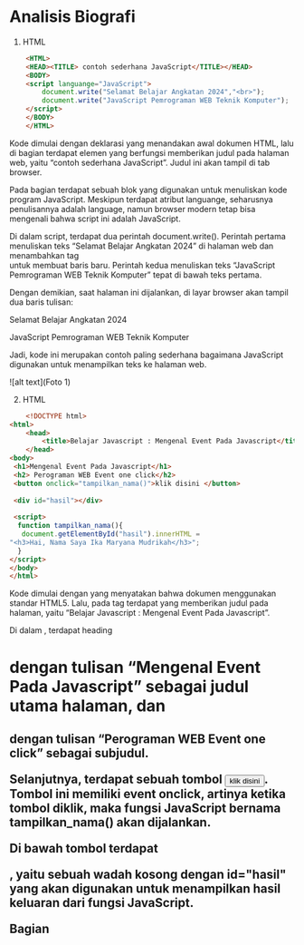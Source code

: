 # Analisis Biografi
1. HTML
```html
    <HTML>
    <HEAD><TITLE> contoh sederhana JavaScript</TITLE></HEAD>
    <BODY>
    <script languange="JavaScript">
        document.write("Selamat Belajar Angkatan 2024","<br>");
        document.write("JavaScript Pemrograman WEB Teknik Komputer");
    </script>
    </BODY>
    </HTML>
```

Kode dimulai dengan deklarasi <HTML> yang menandakan awal dokumen HTML, lalu di bagian <HEAD> terdapat elemen <TITLE> contoh sederhana JavaScript</TITLE> yang berfungsi memberikan judul pada halaman web, yaitu “contoh sederhana JavaScript”. Judul ini akan tampil di tab browser.

Pada bagian <BODY> terdapat sebuah blok <script languange="JavaScript"> ... </script> yang digunakan untuk menuliskan kode program JavaScript. Meskipun terdapat atribut languange, seharusnya penulisannya adalah language, namun browser modern tetap bisa mengenali bahwa script ini adalah JavaScript.

Di dalam script, terdapat dua perintah document.write(). Perintah pertama menuliskan teks “Selamat Belajar Angkatan 2024” di halaman web dan menambahkan tag <br> untuk membuat baris baru. Perintah kedua menuliskan teks “JavaScript Pemrograman WEB Teknik Komputer” tepat di bawah teks pertama.

Dengan demikian, saat halaman ini dijalankan, di layar browser akan tampil dua baris tulisan:

Selamat Belajar Angkatan 2024

JavaScript Pemrograman WEB Teknik Komputer

Jadi, kode ini merupakan contoh paling sederhana bagaimana JavaScript digunakan untuk menampilkan teks ke halaman web.

![alt text](Foto 1)


2. HTML
```html
    <!DOCTYPE html> 
<html> 
    <head> 
        <title>Belajar Javascript : Mengenal Event Pada Javascript</title> 
    </head> 
<body> 
 <h1>Mengenal Event Pada Javascript</h1> 
 <h2> Perograman WEB Event one click</h2> 
 <button onclick="tampilkan_nama()">klik disini </button> 
  
 <div id="hasil"></div> 
  
 <script>   
  function tampilkan_nama(){ 
   document.getElementById("hasil").innerHTML = 
"<h3>Hai, Nama Saya Ika Maryana Mudrikah</h3>"; 
  } 
</script> 
</body> 
</html>
```

Kode dimulai dengan <!DOCTYPE html> yang menyatakan bahwa dokumen menggunakan standar HTML5. Lalu, pada tag <head> terdapat <title>Belajar Javascript : Mengenal Event Pada Javascript</title> yang memberikan judul pada halaman, yaitu “Belajar Javascript : Mengenal Event Pada Javascript”.

Di dalam <body>, terdapat heading <h1> dengan tulisan “Mengenal Event Pada Javascript” sebagai judul utama halaman, dan <h2> dengan tulisan “Perograman WEB Event one click” sebagai subjudul.

Selanjutnya, terdapat sebuah tombol <button onclick="tampilkan_nama()">klik disini </button>. Tombol ini memiliki event onclick, artinya ketika tombol diklik, maka fungsi JavaScript bernama tampilkan_nama() akan dijalankan.

Di bawah tombol terdapat <div id="hasil"></div>, yaitu sebuah wadah kosong dengan id="hasil" yang akan digunakan untuk menampilkan hasil keluaran dari fungsi JavaScript.

Bagian <script> berisi definisi fungsi tampilkan_nama(). Di dalam fungsi ini, terdapat perintah:

document.getElementById("hasil").innerHTML = "<h3>Hai, Nama Saya Ika Maryana Mudrikah</h3>";


Perintah tersebut akan mencari elemen dengan id="hasil" lalu mengisinya dengan teks berupa heading <h3> yang bertuliskan “Hai, Nama Saya Ika Maryana Mudrikah”.

Dengan demikian, ketika halaman dijalankan, pengguna akan melihat judul, subjudul, sebuah tombol, dan area kosong di bawah tombol. Jika pengguna menekan tombol “klik disini”, maka tulisan “Hai, Nama Saya Ika Maryana Mudrikah” akan muncul pada area kosong tersebut.

![alt text](Foto 2)
![alt text](Foto 22)

3. HTML 
```html
    <HTML>
    <HEAD>
     </HEAD>
    <BODY>
        <script language="Javascript">

        <!--
            var a = 12;  
            var b = 4;  
            function Perkalian_Dengan2(b) {  
                a = b * 2;  
                return a;  
            }  
            document.write("Dua kali dari",b,"adalah",Perkalian_Dengan2(b));  
            document.write("Nilai dari a adalah",a);  
        // -->
        </script>
    </BODY>
    </HTML>
```

Kode dimulai dengan tag <HTML>, lalu <HEAD> yang kosong, dan bagian utama ada di dalam <BODY>. Pada <BODY> terdapat sebuah blok <script language="Javascript"> yang berisi program JavaScript sederhana.

Di dalam script, mula-mula dideklarasikan dua variabel: var a = 12; dan var b = 4;. Jadi nilai awal variabel a adalah 12 dan variabel b adalah 4.

Setelah itu didefinisikan sebuah fungsi bernama Perkalian_Dengan2(b). Fungsi ini menerima parameter b, lalu menghitung hasil perkalian b * 2 dan menyimpannya kembali ke variabel a. Fungsi ini kemudian mengembalikan nilai a sebagai hasil.
Selanjutnya, perintah:
document.write("Dua kali dari", b, "adalah", Perkalian_Dengan2(b));

akan menuliskan ke halaman web kalimat “Dua kali dari 4 adalah 8”, karena fungsi Perkalian_Dengan2(4) menghasilkan nilai 8.
Kemudian, perintah:
document.write("Nilai dari a adalah", a);

akan menampilkan nilai dari variabel a. Karena sebelumnya a sudah diubah oleh fungsi menjadi 8, maka yang ditampilkan adalah “Nilai dari a adalah 8”.
Dengan demikian, saat kode dijalankan, halaman web akan menampilkan dua baris:
Dua kali dari 4 adalah 8
Nilai dari a adalah 8

![alt text](Foto 3)


4. HTML
```html
    <HTML>
<HEAD><TITLE> contoh Javascript</TITLE>
  <script languange="JavaScript">
    document.write("Program JavaScript Aku di kepala");
  </script>
</HEAD>
<BODY>
  <script languange="JavaScript">
    document.write("Program JavaScript Aku di body");
  </script>
</BODY>
</HTML>
```

Kode dimulai dengan tag <HTML> lalu di dalam <HEAD> terdapat <TITLE> contoh Javascript</TITLE> yang memberi judul pada halaman, yaitu “contoh Javascript”. Judul ini akan tampil di tab browser.

Masih di dalam bagian <HEAD>, terdapat sebuah blok <script languange="JavaScript"> (seharusnya ditulis language, tapi tetap terbaca oleh browser). Script ini berisi perintah:
document.write("Program JavaScript Aku di kepala");

Perintah ini akan menampilkan tulisan “Program JavaScript Aku di kepala” pada halaman web.
Kemudian di dalam <BODY> terdapat script lain yang mirip, dengan isi:
document.write("Program JavaScript Aku di body");

Perintah ini akan menampilkan tulisan “Program JavaScript Aku di body” di halaman web juga.
Dengan demikian, saat halaman dijalankan, browser akan menampilkan dua teks hasil document.write(). Yang pertama ditulis saat halaman masih di bagian head, dan yang kedua ditulis saat halaman di bagian body.
Hasil akhirnya di browser akan terlihat tulisan:
Program JavaScript Aku di kepalaProgram JavaScript Aku di body.
(keduanya menyatu dalam satu baris karena tidak ada <br> untuk pindah baris).

![alt text](Foto 4)


5. HTML
```html
    <HTML>
    <HEAD>
        <TITLE>Alert Box</TITLE>
    </HEAD>
    <BODY>
        <script languange="JavaScript">
            <!--
                window.alert("Apakah anda akan meninggalkan laman ini?");
            -->
        </script>
    <HEAD> 
        <TITLE>Konfirmasi</TITLE> 
    </HEAD> 
    <BODY> 
        <script languange = "JavaScript"> 
            <!-- 
                var jawaban = window.confirm( 
                 "Apakah anda sudah yakin ?"); 
                document.write("Jawaban Anda: " + jawaban); 
            --> 
        </script> 
    </BODY>
    </BODY>
    </HTML>
```

Kode dimulai dengan <HTML>, lalu di dalam <HEAD> ada judul halaman <TITLE>Alert Box</TITLE>. Pada bagian <BODY> pertama, terdapat sebuah script JavaScript sederhana:
window.alert("Apakah anda akan meninggalkan laman ini?");

Perintah ini akan menampilkan kotak pesan (alert box) di browser dengan teks “Apakah anda akan meninggalkan laman ini?”. Pengguna hanya bisa menekan tombol OK untuk menutupnya.

Setelah itu, kode kembali menuliskan <HEAD> dengan <TITLE>Konfirmasi</TITLE> (sebenarnya penulisan ini kurang tepat karena dalam HTML hanya boleh ada satu <head> dan satu <body>). Namun isi script kedua tetap bisa dijalankan.
Di dalam <BODY> kedua terdapat script:
var jawaban = window.confirm("Apakah anda sudah yakin ?");
document.write("Jawaban Anda: " + jawaban);

Perintah window.confirm() akan menampilkan kotak konfirmasi dengan pesan “Apakah anda sudah yakin ?” dan memberikan dua pilihan tombol, yaitu OK dan Cancel. Jika pengguna menekan OK, maka variabel jawaban bernilai true. Jika menekan Cancel, maka jawaban bernilai false.

Kemudian document.write() akan menampilkan teks “Jawaban Anda: true” jika pengguna menekan OK, atau “Jawaban Anda: false” jika pengguna menekan Cancel.

![alt text](Foto 5)
![alt text](Foto 55)
![alt text](Foto 555)


6. HTML
```html
    <HTML> 
    <HEAD> 
        <TITLE>Konversi Bilangan</TITLE> 
    </HEAD> 
    <BODY> 
        <SCRIPT LANGUAGE = JavaScript > 
    <!--
        var a = parseInt("27"); 
        document.write("1."+ a +"<BR>"); 
        a = parseInt("27.5"); 
        document.write("2."+ a +"<BR>"); 
        var a = parseInt("27A"); 
        document.write( "3."+ a +"<BR>"); 
        a = parseInt("A27.5"); 
        document.write( "4."+ a +"<BR>"); 
        var b = parseFloat("27"); 
        document.write("5."+ b +"<BR>"); 
        b = parseFloat("27.5"); 
        document.write("6."+ b +"<BR"); 
        var b = parseFloat("27A"); 
        document.write("7."+ b +"<BR>"); 
        b = parseFloat("A27.5"); 
        document.write("8"+ b + "<BR>"); 
    // -->
        </SCRIPT> 
    </BODY> 
    </HTML> 
```

Kode HTML ini membuat halaman dengan judul “Konversi Bilangan”. Di dalam <BODY> terdapat sebuah script JavaScript yang digunakan untuk mencoba fungsi parseInt() dan parseFloat().

Pertama, var a = parseInt("27"); akan mengubah string "27" menjadi bilangan bulat 27, kemudian ditampilkan dengan document.write("1."+ a +"<BR>"); sehingga hasilnya adalah 1.27.

Kedua, a = parseInt("27.5"); akan membaca hanya bagian bulat dari "27.5", sehingga hasilnya 27, lalu ditampilkan sebagai 2.27.

Ketiga, a = parseInt("27A"); akan membaca angka di depan string "27A", sehingga hasilnya 27, lalu ditampilkan sebagai 3.27.

Keempat, a = parseInt("A27.5"); mencoba membaca angka dari string "A27.5". Karena string diawali huruf, maka hasilnya NaN (Not a Number), lalu ditampilkan sebagai 4.NaN.

Selanjutnya, var b = parseFloat("27"); akan mengubah string "27" menjadi bilangan desimal 27, ditampilkan sebagai 5.27.

Lalu, b = parseFloat("27.5"); akan menghasilkan bilangan desimal 27.5, ditampilkan sebagai 6.27.5.

Berikutnya, b = parseFloat("27A"); akan membaca hanya angka di depan string "27A", sehingga hasilnya 27, ditampilkan sebagai 7.27.

Terakhir, b = parseFloat("A27.5"); mencoba membaca angka dari string "A27.5". Karena string diawali huruf, hasilnya NaN, lalu ditampilkan sebagai 8.NaN.

![alt text](Foto 6)


7. HTML
```html
    <HTML>
    <HEAD>
        <TITILE>Masukkan Data</TITILE>
    </HEAD>
    <BODY>
        <script language="JavaScript">
            <!--
                var nama = prompt("Siapa nama Anda?");
                document.write("Hai," + nama);
                -->
        </script>
    </BODY>
    </HTML>
```

Kode dimulai dengan tag <HTML> lalu bagian <HEAD> berisi <TITILE>Masukkan Data</TITILE> (sebenarnya ada salah ketik, seharusnya TITLE, bukan TITILE). Judul halaman ini adalah “Masukkan Data”.

Di bagian <BODY> terdapat sebuah blok <script language="JavaScript"> yang berisi program sederhana.
Pertama, ada perintah:
var nama = prompt("Siapa nama Anda?");

Perintah ini akan memunculkan kotak dialog prompt di browser dengan pertanyaan “Siapa nama Anda?”. Pengguna dapat mengetikkan jawaban berupa teks di kotak tersebut. Nilai yang dimasukkan akan disimpan ke dalam variabel nama.
Kemudian ada perintah:
document.write("Hai," + nama);

Perintah ini akan menuliskan teks ke halaman web. Hasilnya adalah kata “Hai,” diikuti dengan nama yang tadi dimasukkan pengguna.
Contoh: jika pengguna mengetik Ika, maka di layar akan tampil:
Hai,Ika

Jadi, kode ini adalah contoh penggunaan prompt di JavaScript untuk meminta input dari pengguna, lalu menampilkannya kembali di halaman web.

![alt text](Foto 7)


8. HTML
```html
    <HTML> 
    <HEAD> 
        <TITLE>Operasi Matematika</TITLE> 
    </HEAD> 
    <BODY>
        <SCRIPT LANGUAGE = "JavaScript"> 
        <!-- 
            document.write("2 + 3 = " + (2 + 3) ); 
            document.write("<BR>"); 
            document.write("20 + 3 = " + (20 - 3) ); 
            document.write("<BR>"); 
            document.write("20* 3 = " + (2 * 3) ); 
            document.write("<BR>"); 
            document.write("40 / 3 = " + (40 / 3) ); 
            document.write("<BR>"); 
        //--> 
        </SCRIPT> 
    </BODY> 
    </HTML>
```

Kode HTML ini membuat halaman dengan judul “Operasi Matematika”. Di dalam <BODY> terdapat sebuah script JavaScript yang digunakan untuk menampilkan hasil operasi hitung langsung di halaman web.
Isi programnya adalah:
document.write("2 + 3 = " + (2 + 3) );
→ Menuliskan teks “2 + 3 = 5” ke halaman, karena hasil penjumlahan 2 + 3 adalah 5.

document.write("<BR>");
→ Menambahkan baris baru (line break), supaya hasil berikutnya tampil di bawahnya.

document.write("20 + 3 = " + (20 - 3) );
→ Meskipun teks menulis “20 + 3”, sebenarnya operasi yang dilakukan adalah pengurangan (20 - 3). Hasilnya 17, sehingga ditampilkan “20 + 3 = 17”. (Ada sedikit salah tulis di kodenya).

document.write("<BR>");
→ Menambahkan baris baru.

document.write("20* 3 = " + (2 * 3) );
→ Teks menulis “20* 3”, tetapi operasi sebenarnya adalah perkalian 2 * 3. Hasilnya 6, sehingga ditampilkan “20 3 = 6”*. (Ini juga ada salah penulisan angka).

document.write("<BR>");
→ Menambahkan baris baru lagi.

document.write("40 / 3 = " + (40 / 3) );
→ Menampilkan hasil pembagian 40 dibagi 3, yaitu 13.3333…, sehingga ditampilkan “40 / 3 = 13.3333…”.

document.write("<BR>");
→ Membuat baris baru.


![alt text](Foto 8)


9. HTML
```html
    <HTML> 
    <HEAD> 
        <TITLE>Operator ?</TITLE> 
    </HEAD> 
    <BODY> 
        <SCRIPT LANGUAGE = "JavaScript"> 
        <!-- 
            var nilai = prompt("Nilai (0-100): ", 0); 
            var hasil = (nilai >= 60) ? "Lulus" : "Tidak Lulus"; 
            document.write("Hasil: " + hasil); 
            //--> 
        </SCRIPT> 
        </BODY> 
    </HTML>
```

Kode HTML ini membuat sebuah halaman dengan judul “Operator ?”. Di dalam bagian <BODY> terdapat sebuah script JavaScript yang memperlihatkan penggunaan operator ternary (? :) untuk menentukan hasil kelulusan berdasarkan nilai.
Pertama, baris:
var nilai = prompt("Nilai (0-100): ", 0);

akan memunculkan kotak dialog prompt yang meminta pengguna memasukkan nilai antara 0 sampai 100. Jika pengguna tidak mengetikkan apa-apa, nilai awal yang ditampilkan adalah 0. Nilai yang dimasukkan kemudian disimpan dalam variabel nilai.
Berikutnya, baris:
var hasil = (nilai >= 60) ? "Lulus" : "Tidak Lulus";

adalah penggunaan operator ternary. Logikanya adalah:
Jika nilai >= 60, maka variabel hasil akan berisi teks "Lulus".
Jika nilai < 60, maka variabel hasil akan berisi teks "Tidak Lulus".

Kemudian baris terakhir:
document.write("Hasil: " + hasil);
akan menuliskan hasil evaluasi tersebut ke halaman web.
Contoh:
Jika pengguna memasukkan 80, maka output di browser adalah “Hasil: Lulus”.
Jika pengguna memasukkan 45, maka output di browser adalah “Hasil: Tidak Lulus”.
Dengan demikian, program ini adalah contoh sederhana penggunaan operator ? : (ternary) dalam JavaScript untuk membuat keputusan cepat berdasarkan kondisi

![alt text](Foto 9)
![alt text](Foto 99)
![alt text](Foto 999)
![alt text](Foto 9999)